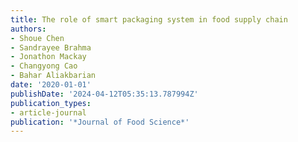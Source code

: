 ```yaml
---
title: The role of smart packaging system in food supply chain
authors:
- Shoue Chen
- Sandrayee Brahma
- Jonathon Mackay
- Changyong Cao
- Bahar Aliakbarian
date: '2020-01-01'
publishDate: '2024-04-12T05:35:13.787994Z'
publication_types:
- article-journal
publication: '*Journal of Food Science*'
---
```


